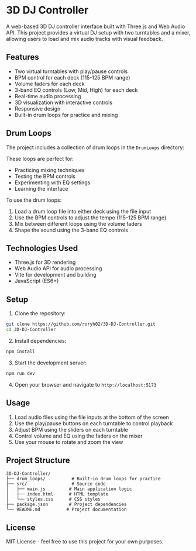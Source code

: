# 3D DJ Controller

A web-based 3D DJ controller interface built with Three.js and Web Audio API. This project provides a virtual DJ setup with two turntables and a mixer, allowing users to load and mix audio tracks with visual feedback.

## Features

- Two virtual turntables with play/pause controls
- BPM control for each deck (115-125 BPM range)
- Volume faders for each deck
- 3-band EQ controls (Low, Mid, High) for each deck
- Real-time audio processing
- 3D visualization with interactive controls
- Responsive design
- Built-in drum loops for practice and mixing

## Drum Loops

The project includes a collection of drum loops in the `DrumLoops` directory:


These loops are perfect for:
- Practicing mixing techniques
- Testing the BPM controls
- Experimenting with EQ settings
- Learning the interface

To use the drum loops:
1. Load a drum loop file into either deck using the file input
2. Use the BPM controls to adjust the tempo (115-125 BPM range)
3. Mix between different loops using the volume faders
4. Shape the sound using the 3-band EQ controls

## Technologies Used

- Three.js for 3D rendering
- Web Audio API for audio processing
- Vite for development and building
- JavaScript (ES6+)

## Setup

1. Clone the repository:
```bash
git clone https://github.com/roryh02/3D-DJ-Controller.git
cd 3D-DJ-Controller
```

2. Install dependencies:
```bash
npm install
```

3. Start the development server:
```bash
npm run dev
```

4. Open your browser and navigate to `http://localhost:5173`

## Usage

1. Load audio files using the file inputs at the bottom of the screen
2. Use the play/pause buttons on each turntable to control playback
3. Adjust BPM using the sliders on each turntable
4. Control volume and EQ using the faders on the mixer
5. Use your mouse to rotate and zoom the view

## Project Structure

```
3D-DJ-Controller/
├── drum_loops/          # Built-in drum loops for practice
├── src/                 # Source code
│   ├── main.js         # Main application logic
│   ├── index.html      # HTML template
│   └── styles.css      # CSS styles
├── package.json        # Project dependencies
└── README.md          # Project documentation
```

## License

MIT License - feel free to use this project for your own purposes. 
